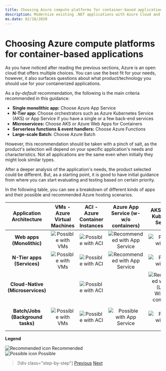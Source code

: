 ```yaml
---
title: Choosing Azure compute platforms for container-based applications
description: Modernize existing .NET applications with Azure Cloud and Windows containers | Choosing Azure compute platforms for container-based applications
ms.date: 02/18/2020
---
```

# Choosing Azure compute platforms for container-based applications

As you have noticed after reading the previous sections, Azure is an open cloud that offers multiple choices. You can use the best fit for your needs, however, it also surfaces questions about what product/technology you should use for your containerized applications.

As a *by-default* recommendation, the following is the main criteria recommended in this guidance:

- **Single monolithic app:** Choose Azure App Service
- **N-Tier app:** Choose orchestrators such as Azure Kubernetes Service (AKS) or App Service if you have a single or a few back-end services
- **Microservices:** Choose AKS or Azure Web Apps for Containers
- **Serverless functions & event handlers:** Choose Azure Functions
- **Large-scale Batch:** Choose Azure Batch

However, this recommendation should be taken with a pinch of salt, as the product's selection will depend on your specific application's needs and characteristics. Not all applications are the same even when initially they might look similar types.

After a deeper analysis of the application's needs, the product selected could be different. But, as a starting point, it is good to have initial guidance from where you can start evaluating and testing based on certain priority.

In the following table, you can see a breakdown of different kinds of apps and their possible and recommended Azure hosting scenarios.

| Application Architecture | VMs - Azure Virtual Machines | ACI - Azure Container Instances | Azure App Service (w-w/o containers) | AKS - Azure Kubernetes Services | Azure Functions | Azure Batch |
|:------------------------:|:--:|:--:|:--:|:--:|:--:|:--:|
| **Web apps (Monolithic)**         | ![Possible with VMs](media/choosing-azure-compute-options-for-container-based-applications/possible.png) | ![Possible with ACI](media/choosing-azure-compute-options-for-container-based-applications/possible.png) | ![Recommended with App Service](media/choosing-azure-compute-options-for-container-based-applications/recommended.png) | ![Possible with AKS](media/choosing-azure-compute-options-for-container-based-applications/possible.png) | | |
| **N-Tier apps (Services)**        | ![Possible with VMs](media/choosing-azure-compute-options-for-container-based-applications/possible.png) | ![Possible with ACI](media/choosing-azure-compute-options-for-container-based-applications/possible.png) | ![Recommended with App Service](media/choosing-azure-compute-options-for-container-based-applications/recommended.png) | ![Possible with AKS](media/choosing-azure-compute-options-for-container-based-applications/possible.png) | ![Possible with Azure Fuctions](media/choosing-azure-compute-options-for-container-based-applications/possible.png) | |
| **Cloud-Native (Microservices)**  | | ![Possible with ACI](media/choosing-azure-compute-options-for-container-based-applications/possible.png) | | ![Recommended with AKS](media/choosing-azure-compute-options-for-container-based-applications/recommended.png) <br/> (Linux & Windows; containers)| ![Recommended with Azure Functions](media/choosing-azure-compute-options-for-container-based-applications/recommended.png) <br/> (Event&#x2011;driven) | |
| **Batch/Jobs (Background tasks)** | ![Possible with VMs](media/choosing-azure-compute-options-for-container-based-applications/possible.png) | ![Possible with ACI](media/choosing-azure-compute-options-for-container-based-applications/possible.png) | ![Possible with App Service](media/choosing-azure-compute-options-for-container-based-applications/possible.png) | ![Possible with AKS](media/choosing-azure-compute-options-for-container-based-applications/possible.png) | ![Recommended with Azure Functions](media/choosing-azure-compute-options-for-container-based-applications/recommended.png) <br/> (Background&nbsp;tasks) | ![Recommended with Azure Batch](media/choosing-azure-compute-options-for-container-based-applications/recommended.png) <br/> (Large&#x2011;scale) |

**Legend**

![Recommended icon](media/choosing-azure-compute-options-for-container-based-applications/recommended.png) Recommended \
![Possible icon](media/choosing-azure-compute-options-for-container-based-applications/possible.png) Possible

> [!div class="step-by-step"]
> [Previous](when-to-deploy-windows-containers-to-azure-container-service-kubernetes.md)
> [Next](build-resilient-services-ready-for-the-cloud-embrace-transient-failures-in-the-cloud.md)
